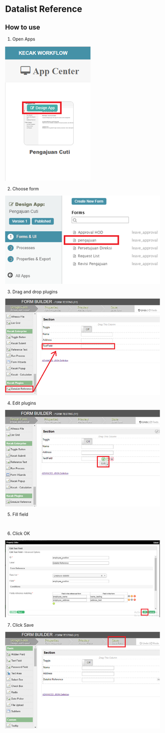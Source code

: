 # Datalist Reference

## How to use

1. Open Apps

<img src="https://raw.githubusercontent.com/kinnara-digital-studio/kecak-workflow/master/docs/assets/ref_openApps.png" alt="" />


2. Choose form

<img src="https://raw.githubusercontent.com/kinnara-digital-studio/kecak-workflow/master/docs/assets/ref_chooseForm.png" alt="" />


3. Drag and drop plugins

<img src="https://raw.githubusercontent.com/kinnara-digital-studio/kecak-workflow/master/docs/assets/ref_dragDrop.png" alt="" />


4. Edit plugins

<img src="https://raw.githubusercontent.com/kinnara-digital-studio/kecak-workflow/master/docs/assets/ref_edit.png" alt="" />


5. Fill field

<img src="https://raw.githubusercontent.com/kinnara-digital-studio/kecak-workflow/master/docs/assets/ref_fill.png" alt="" />


6. Click OK

<img src="https://raw.githubusercontent.com/kinnara-digital-studio/kecak-workflow/master/docs/assets/ref_ok.png" alt="" />


7. Click Save

<img src="https://raw.githubusercontent.com/kinnara-digital-studio/kecak-workflow/master/docs/assets/ref_save.png" alt="" />


